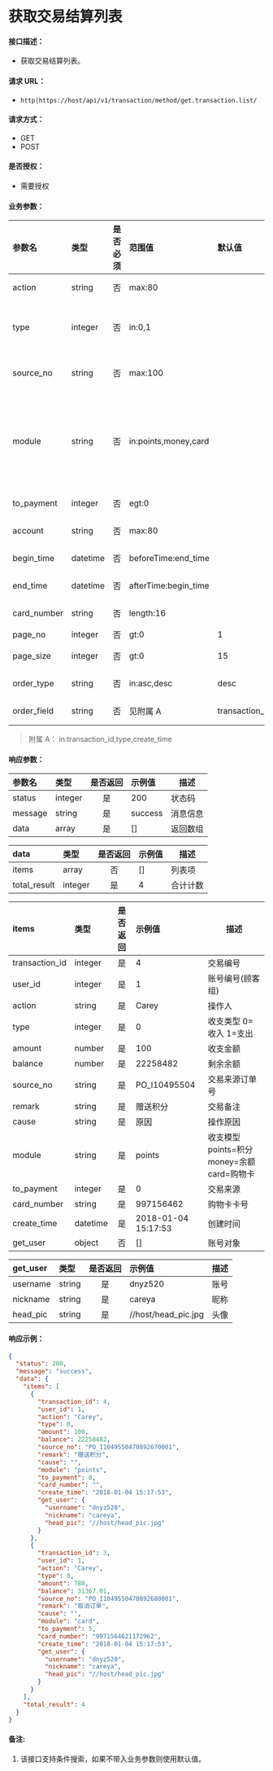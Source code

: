# 获取交易结算列表

#### 接口描述：
- 获取交易结算列表。

#### 请求 URL：
- `http|https://host/api/v1/transaction/method/get.transaction.list/`

#### 请求方式：
- GET
- POST

#### 是否授权：
- 需要授权

#### 业务参数：
|参数名|类型|是否必须|范围值|默认值|示例值|描述|
|:----|:---|:---:|:-----|:-----|:-----|-----|
|action |string |否 |max:80 | |Carey |操作人(账号) |
|type |integer |否 |in:0,1 | |0 |收支类型 0=收入 1=支出|
|source_no |string |否 |max:100 | |PO_I10495504 |交易来源订单号 |
|module |string |否 |in:points,money,card | |money |收支模型 points=积分 money=余额 card=购物卡 |
|to_payment |integer |否 |egt:0 | |1 |交易来源 |
|account |string |否 |max:80 | |careya |账号或昵称 |
|begin_time |datetime |否 |beforeTime:end_time | |2018-05-13 10:00:00 |开始时间 |
|end_time |datetime |否 |afterTime:begin_time | |2018-05-30 10:00:00 |结束时间 |
|card_number |string |否 |length:16 | |997156462 |购物卡卡号 |
|page_no |integer |否 |gt:0 |1 |1 |页码 |
|page_size |integer |否 |gt:0 |15 |15 |每页数量 |
|order_type |string |否 |in:asc,desc |desc |asc |排序方式 |
|order_field |string |否 |见附属 A |transaction_id |type |排序字段 |

> 附属 A：
in:transaction_id,type,create_time

#### 响应参数：
|参数名|类型|是否返回|示例值|描述|
|:-----|:-----|:---:|:-----|-----|
|status |integer |是 |200 |状态码 |
|message |string |是 |success |消息信息 |
|data |array |是 |[] |返回数组 |

|data|类型|是否返回|示例值|描述|
|:-----|:-----|:---:|:-----|-----|
|items |array |否 |[] |列表项 |
|total_result |integer |是 |4 |合计计数 |

|items|类型|是否返回|示例值|描述|
|:-----|:-----|:---:|:-----|-----|
|transaction_id |integer |是 |4 |交易编号 |
|user_id |integer |是 |1 |账号编号(顾客组) |
|action |string |是 |Carey |操作人 |
|type |integer |是 |0 |收支类型 0=收入 1=支出 |
|amount |number |是 |100 |收支金额 |
|balance |number |是 |22258482 |剩余余额 |
|source_no |string |是 |PO_I10495504 |交易来源订单号 |
|remark |string |是 |赠送积分 |交易备注 |
|cause |string |是 |原因 |操作原因 |
|module |string |是 |points |收支模型 points=积分 money=余额 card=购物卡 |
|to_payment |integer |是 |0 |交易来源 |
|card_number |string |是 |997156462 |购物卡卡号 |
|create_time |datetime |是 |2018-01-04 15:17:53 |创建时间 |
|get_user |object |否 |[] |账号对象 |

|get_user|类型|是否返回|示例值|描述|
|:-----|:-----|:---:|:-----|-----|
|username |string |是 |dnyz520 |账号 |
|nickname |string |是 |careya |昵称 |
|head_pic |string |是 |//host/head_pic.jpg |头像 |

#### 响应示例：
```json
{
  "status": 200,
  "message": "success",
  "data": {
    "items": [
      {
        "transaction_id": 4,
        "user_id": 1,
        "action": "Carey",
        "type": 0,
        "amount": 100,
        "balance": 22258482,
        "source_no": "PO_I1049550470892670001",
        "remark": "赠送积分",
        "cause": "",
        "module": "points",
        "to_payment": 0,
        "card_number": "",
        "create_time": "2018-01-04 15:17:53",
        "get_user": {
          "username": "dnyz520",
          "nickname": "careya",
          "head_pic": "//host/head_pic.jpg"
        }
      },
      {
        "transaction_id": 3,
        "user_id": 1,
        "action": "Carey",
        "type": 0,
        "amount": 780,
        "balance": 31367.01,
        "source_no": "PO_I1049550470892680001",
        "remark": "取消订单",
        "cause": "",
        "module": "card",
        "to_payment": 5,
        "card_number": "9971564621172962",
        "create_time": "2018-01-04 15:17:53",
        "get_user": {
          "username": "dnyz520",
          "nickname": "careya",
          "head_pic": "//host/head_pic.jpg"
        }
      }
    ],
    "total_result": 4
  }
}
```

#### 备注:
1. 该接口支持条件搜索，如果不带入业务参数则使用默认值。
